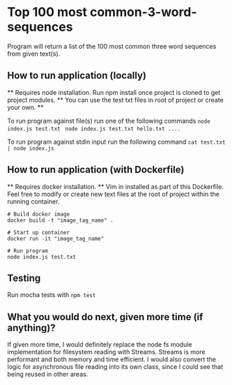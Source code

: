 # Top 100 most common-3-word-sequences
Program will return a list of the 100 most common three word sequences from given text(s).

## How to run application (locally)
** Requires node installation. Run npm install once project is cloned to get project modules.
** You can use the test txt files in root of project or create your own. **

To run program against file(s) run one of the following commands
`node index.js test.txt `
`node index.js test.txt hello.txt ....`

To run program against stdin input run the following command
`cat test.txt | node index.js`

## How to run application (with Dockerfile)
** Requires docker installation.
** Vim in installed as part of this Dockerfile. Feel free to modify or create new text files at the root of project within the running container.

```
# Build docker image
docker build -t "image_tag_name" .

# Start up container
docker run -it "image_tag_name"

# Run program
node index.js test.txt
```

## Testing

Run mocha tests with `npm test`
 
## What you would do next, given more time (if anything)?
If given more time, I would definitely replace the node fs module implementation for filesystem reading with Streams. Streams is more performant and both memory and time efficient. I would also convert the logic for asynchronous file reading into its own class, since I could see that being reused in other areas.